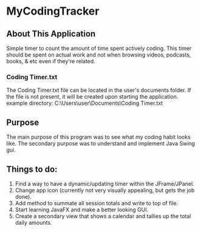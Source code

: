 # MyCodingTracker

## About This Application
Simple timer to count the amount of time spent actively coding.  This timer should be spent on actual work and not when browsing videos, podcasts, books, & etc even if they're related.

### Coding Timer.txt
The Coding Timer.txt file can be located in the user's documents folder.  If the file is not present, it will be created upon starting the application.
example directory: C:\Users\user\Documents\Coding Timer.txt

## Purpose
The main purpose of this program was to see what my coding habit looks like.  The secondary purpose was to understand and implement Java Swing gui.

## Things to do:
  1. Find a way to have a dynamic/updating timer within the JFrame/JPanel.
  2. Change app icon (currently not very visually appealing, but gets the job done).
  3. Add method to summate all session totals and write to top of file.
  4. Start learning JavaFX and make a better looking GUI.
  5. Create a secondary view that shows a calendar and tallies up the total daily amounts.
